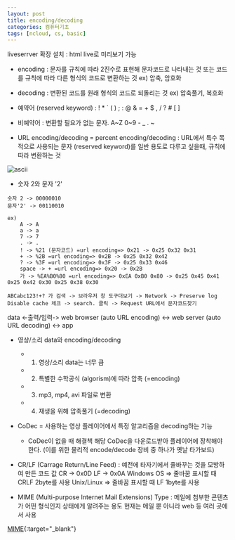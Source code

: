 ```yaml
---
layout: post
title: encoding/decoding
categories: 컴퓨터기초
tags: [ncloud, cs, basic]
---
```


liveserrver 확장 설치 : html live로 미리보기 가능

- encoding 
: 문자를 규칙에 따라 2진수로 표현해 문자코드로 나타내는 것 또는 코드를 규칙에 따라 다른 형식의 코드로 변환하는 것
ex) 압축, 암호화

- decoding 
: 변환된 코드를 원래 형식의 코드로 되돌리는 것
ex) 압축풀기, 복호화

- 예약어 (reserved keyword) : ! * ` ( ) ; : @ & = + $ , / ? # [ ]

- 비예약어 : 변환할 필요가 없는 문자.
A~Z 0~9 - _ . ~

- URL encoding/decoding = percent encoding/decoding 
: URL에서 특수 목적으로 사용되는 문자 (reserved keyword)를 일반 용도로 다루고 싶을때, 규칙에 따라 변환하는 것

![ascii](https://t1.daumcdn.net/cfile/tistory/216CE84C52694FF020)

* 숫자 2와 문자 '2'
```
숫자 2 -> 00000010
문자'2' -> 00110010
```

```
ex)
    A -> A
    a -> a
    7 -> 7
    . -> .
    ! -> %21 (문자코드) =url encoding=> 0x21 -> 0x25 0x32 0x31
    + -> %2B =url encoding=> 0x2B -> 0x25 0x32 0x42
    ? -> %3F =url encoding=> 0x3F -> 0x25 0x33 0x46
    space -> + =url encoding=> 0x20 -> 0x2B
    가 -> %EA%B0%80 =url encoding=> 0xEA 0xB0 0x80 -> 0x25 0x45 0x41 0x25 0x42 0x30 0x25 0x38 0x30

ABCabc123!+? 가 검색 -> 브라우저 창 도구더보기 -> Network -> Preserve log Disable cache 체크 -> search. 클릭 -> Request URL에서 문자코드찾기
```

data <-출력/입력-> web browser (auto URL encoding) <-> web server (auto URL decoding) <-> app

- 영상/소리 data와 encoding/decoding

    - 1. 영상/소리 data는 너무 큼
    - 2. 특별한 수학공식 (algorism)에 따라 압축 (=encoding)
    - 3. mp3, mp4, avi 파일로 변환
    - 4. 재생을 위해 압축풀기 (=decoding)

- CoDec = 사용하는 영상 플레이어에서 특정 알고리즘을 decoding하는 기능

    - CoDec이 없을 때 해결책
        해당 CoDec을 다운로드받아 플레이어에 장착해야 한다.
        (이를 위한 물리적 encode/decode 장비 중 하나가 옛날 타가보드)

- CR/LF (Carrage Return/Line Feed)
: 예전에 타자기에서 줄바꾸는 것을 모방하여 만든 코드 값
CR -> 0x0D
LF -> 0x0A
Windows OS => 줄바꿈 표시할 때 CRLF 2byte를 사용
Unix/Linux => 줄바꿈 표시할 때 LF 1byte를 사용

- MIME (Multi-purpose Internet Mail Extensions) Type
: 메일에 첨부한 콘텐츠가 어떤 형식인지 상태에게 알려주는 용도
현재는 메일 뿐 아니라 web 등 여러 곳에서 사용

[MIME](https://developer.mozilla.org/en-US/docs/Web/HTTP/Basics_of_HTTP/MIME_types/Common_types){:target="_blank"}






